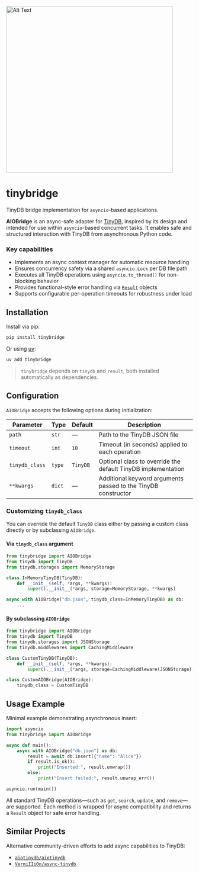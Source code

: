 <img src="https://github.com/user-attachments/assets/d36f1496-b5b8-4148-99b9-abb49c188562" alt="Alt Text" height="450">

# tinybridge

TinyDB bridge implementation for `asyncio`-based applications.

**AIOBridge** is an async-safe adapter for [TinyDB](https://github.com/msiemens/tinydb), inspired by its design and intended for use within `asyncio`-based concurrent tasks. It enables safe and structured interaction with TinyDB from asynchronous Python code.

### Key capabilities

- Implements an async context manager for automatic resource handling
- Ensures concurrency safety via a shared `asyncio.Lock` per DB file path
- Executes all TinyDB operations using `asyncio.to_thread()` for non-blocking behavior
- Provides functional-style error handling via [`Result`](https://github.com/dbrgn/result) objects
- Supports configurable per-operation timeouts for robustness under load

## Installation

Install via pip:

```bash
pip install tinybridge
```

Or using [uv](https://github.com/astral-sh/uv):

```bash
uv add tinybridge
```

> `tinybridge` depends on `tinydb` and `result`, both installed automatically as dependencies.

## Configuration

`AIOBridge` accepts the following options during initialization:

| Parameter      | Type   | Default  | Description                                                   |
| -------------- | ------ | -------- | ------------------------------------------------------------- |
| `path`         | `str`  | —        | Path to the TinyDB JSON file                                  |
| `timeout`      | `int`  | `10`     | Timeout (in seconds) applied to each operation                |
| `tinydb_class` | `type` | `TinyDB` | Optional class to override the default TinyDB implementation  |
| `**kwargs`     | `dict` | —        | Additional keyword arguments passed to the TinyDB constructor |

### Customizing `tinydb_class`

You can override the default `TinyDB` class either by passing a custom class directly or by subclassing `AIOBridge`.

#### Via `tinydb_class` argument

```python
from tinybridge import AIOBridge
from tinydb import TinyDB
from tinydb.storages import MemoryStorage

class InMemoryTinyDB(TinyDB):
    def __init__(self, *args, **kwargs):
        super().__init__(*args, storage=MemoryStorage, **kwargs)

async with AIOBridge("db.json", tinydb_class=InMemoryTinyDB) as db:
    ...
```

#### By subclassing `AIOBridge`

```python
from tinybridge import AIOBridge
from tinydb import TinyDB
from tinydb.storages import JSONStorage
from tinydb.middlewares import CachingMiddleware

class CustomTinyDB(TinyDB):
    def __init__(self, *args, **kwargs):
        super().__init__(*args, storage=CachingMiddleware(JSONStorage), **kwargs)

class CustomAIOBridge(AIOBridge):
    tinydb_class = CustomTinyDB
```

## Usage Example

Minimal example demonstrating asynchronous insert:

```python
import asyncio
from tinybridge import AIOBridge

async def main():
    async with AIOBridge("db.json") as db:
        result = await db.insert({"name": "Alice"})
        if result.is_ok():
            print("Inserted:", result.unwrap())
        else:
            print("Insert failed:", result.unwrap_err())

asyncio.run(main())
```

All standard TinyDB operations—such as `get`, `search`, `update`, and `remove`—are supported. Each method is wrapped for async compatibility and returns a `Result` object for safe error handling.

## Similar Projects

Alternative community-driven efforts to add async capabilities to TinyDB:

- [`aiotinydb/aiotinydb`](https://github.com/aiotinydb/aiotinydb)
- [`VermiIIi0n/async-tinydb`](https://github.com/VermiIIi0n/async-tinydb)
